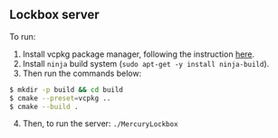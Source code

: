 ## Lockbox server

To run:

1. Install vcpkg package manager, following the instruction [here](https://learn.microsoft.com/en-us/vcpkg/get_started/get-started?pivots=shell-bash).
2. Install `ninja` build system (`sudo apt-get -y install ninja-build`).
3. Then run the commands below:

```bash
$ mkdir -p build && cd build
$ cmake --preset=vcpkg ..
$ cmake --build .
```

4. Then, to run the server: `./MercuryLockbox`